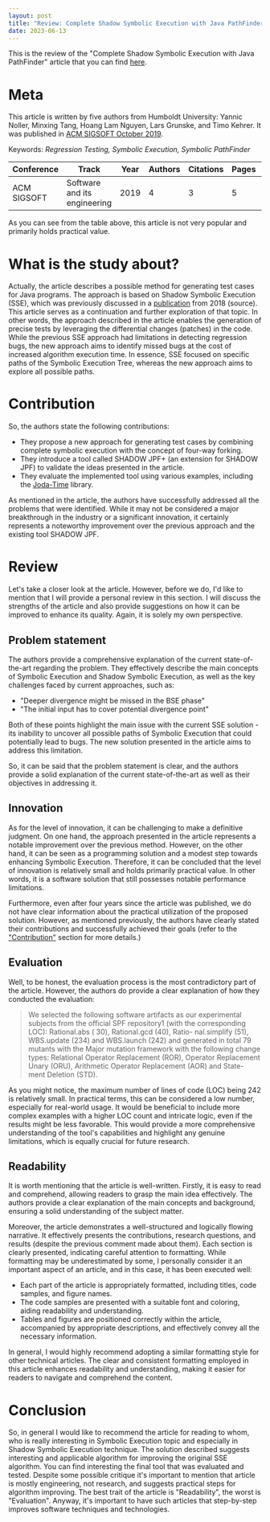 ```yaml
---
layout: post
title: "Review: Complete Shadow Symbolic Execution with Java PathFinder"
date: 2023-06-13
---
```


This is the review of the "Complete Shadow Symbolic Execution with Java
PathFinder"
article that you can
find [here](https://dl.acm.org/doi/10.1145/3364452.33644558).

# Meta

This article is written by five authors from Humboldt University: Yannic Noller,
Minxing Tang, Hoang Lam Nguyen, Lars Grunske, and Timo Kehrer. It was published
in [ACM SIGSOFT October 2019](https://dl.acm.org/newsletter/sigsoft).

Keywords: _Regression Testing, Symbolic Execution, Symbolic PathFinder_

| Conference  | Track                        | Year | Authors | Citations | Pages | Figures | References | Formals |
|-------------|------------------------------|------|---------|-----------|-------|---------|------------|---------|
| ACM SIGSOFT | Software and its engineering | 2019 | 4       | 3         | 5     | 6       | 16         | Absent  |

As you can see from the table above, this article is not very popular and
primarily holds practical value.

# What is the study about?

Actually, the article describes a possible method for generating test cases for
Java programs. The approach is based on Shadow Symbolic Execution (SSE), which
was previously discussed in
a [publication](https://dl.acm.org/doi/10.1145/3208952) from 2018 (source). This
article serves as a continuation and further exploration of that topic.
In other words, the approach described in the article enables the generation of
precise tests by leveraging the differential changes (patches) in the code.
While the previous SSE approach had limitations in detecting regression bugs,
the new approach aims to identify missed bugs at the cost of increased algorithm
execution time. In essence, SSE focused on specific paths of the Symbolic
Execution Tree, whereas the new approach aims to explore all possible paths.

# Contribution

So, the authors state the following contributions:

* They propose a new approach for generating test cases by combining complete
  symbolic execution with the concept of four-way forking.
* They introduce a tool called SHADOW JPF+ (an extension for SHADOW JPF) to
  validate the ideas presented in the article.
* They evaluate the implemented tool using various examples, including the
  [Joda-Time](https://www.joda.org/joda-time/) library.

As mentioned in the article, the authors have successfully addressed all the
problems that were identified. While it may not be considered a major
breakthrough in the industry or a significant innovation, it certainly
represents a noteworthy improvement over the previous approach and the existing
tool SHADOW JPF.

# Review

Let's take a closer look at the article. However, before we do, I'd like to
mention that I will provide a personal review in this section. I will discuss
the strengths of the article and also provide suggestions on how it can be
improved to enhance its quality. Again, it is solely my own perspective.

## Problem statement

The authors provide a comprehensive explanation of the current state-of-the-art
regarding the problem. They effectively describe the main concepts of Symbolic
Execution and Shadow Symbolic Execution, as well as the key challenges faced by
current approaches, such as:

- "Deeper divergence might be missed in the BSE phase"
- "The initial input has to cover potential divergence point"

Both of these points highlight the main issue with the current SSE solution -
its inability to uncover all possible paths of Symbolic Execution that could
potentially lead to bugs. The new solution presented in the article aims to
address this limitation.

So, it can be said that the problem statement is clear, and the authors provide
a solid explanation of the current state-of-the-art as well as their objectives
in addressing it.

## Innovation

As for the level of innovation, it can be challenging to make a definitive
judgment. On one hand, the approach presented in the article represents a
notable improvement over the previous method. However, on the other hand, it can
be seen as a programming solution and a modest step towards enhancing Symbolic
Execution. Therefore, it can be concluded that the level of innovation is
relatively small and holds primarily practical value. In other words, it is a
software solution that still possesses notable performance limitations.

Furthermore, even after four years since the article was published, we do not
have clear information about the practical utilization of the proposed solution.
However, as mentioned previously, the authors have clearly stated their
contributions and successfully achieved their goals (refer to
the ["Contribution"](#contribution) section for more details.)

## Evaluation

Well, to be honest, the evaluation process is the most contradictory part of the
article. However, the authors do provide a clear explanation of how they
conducted the evaluation:

> We selected the following software artifacts as our experimental subjects
> from the official SPF repository1 (with the corresponding LOC): Rational.abs (
> 30), Rational.gcd (40), Ratio- nal.simplify (51), WBS.update (234) and
> WBS.launch (242) and generated in total 79 mutants with the Major mutation
> framework with the following change types: Relational
> Operator Replacement (ROR), Operator Replacement Unary (ORU), Arithmetic
> Operator Replacement (AOR) and State- ment Deletion (STD).

As you might notice, the maximum number of lines of code (LOC) being 242 is
relatively small. In practical terms, this can be considered a low number,
especially for real-world usage. It would be beneficial to include more complex
examples with a higher LOC count and intricate logic, even if the results might
be less favorable. This would provide a more comprehensive understanding of the
tool's capabilities and highlight any genuine limitations, which is equally
crucial for future research.

## Readability

It is worth mentioning that the article is well-written. Firstly, it is easy to
read and comprehend, allowing readers to grasp the main idea effectively. The
authors provide a clear explanation of the main concepts and background,
ensuring a solid understanding of the subject matter.

Moreover, the article demonstrates a well-structured and logically flowing
narrative. It effectively presents the contributions, research questions, and
results (despite the previous comment made about them). Each section is clearly
presented, indicating careful attention to formatting. While formatting may be
underestimated by some, I personally consider it an important aspect of an
article, and in this case, it has been executed well:

* Each part of the article is appropriately formatted, including titles, code
  samples, and figure names.
* The code samples are presented with a suitable font and coloring, aiding
  readability and understanding.
* Tables and figures are positioned correctly within the article, accompanied by
  appropriate descriptions, and effectively convey all the necessary
  information.

In general, I would highly recommend adopting a similar formatting style for
other technical articles. The clear and consistent formatting employed in this
article enhances readability and understanding, making it easier for readers to
navigate and comprehend the content.

# Conclusion

So, in general I would like to recommend the article for reading to whom, who is
really interesting in Symbolic Execution topic and especially in Shadow Symbolic
Execution technique. The solution described suggests interesting and applicable
algorithm for improving the original SSE algorithm. You can find interesting
the final tool that was evaluated and tested. Despite some possible critique
it's important to mention that article is mostly engineering, not research, and
suggests practical steps for algorithm improving. The best trait of the article
is "Readability", the worst is "Evaluation". Anyway, it's important to have such
articles that step-by-step improves software techniques and technologies.





